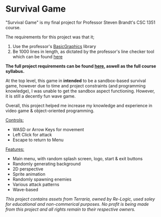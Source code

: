 # Survival Game

"Survival Game" is my final project for Professor Steven Brandt's CSC 1351 course.

The requirements for this project was that it;

1. Use the professor's [BasicGraphics](https://github.com/stevenrbrandt/BasicGraphics) library
2. Be 1000 lines in length, as dictated by the professor's line checker tool which can be found [here](https://csc1351.cct.lsu.edu/)

**The full project requirements can be found [here](https://www.cct.lsu.edu/~sbrandt/csc1351/), aswell as the full course syllabus.**



At the top level, this game in **intended** to be a sandbox-based survival game, however due to time and project constraints (and programming knowledge), 
I was unable to get the sandbox aspect functioning. 
However, it is still a decently fun wave game.

Overall, this project helped me increase my knowledge and experience in video game & object-oriented programming.

<ins>Controls:</ins>
<ul>
<li>WASD or Arrow Keys for movement</li>
<li>Left Click for attack</li>
<li>Escape to return to Menu</li>
</ul>

<ins>Features:</ins>
<ul>
<li>Main menu, with random splash screen, logo, start & exit buttons</li>
<li>Randomly generating background</li>
<li>2D perspective</li>
<li>Sprite animation</li>
<li>Randomly spawning enemies</li>
<li>Various attack patterns</li>
<li>Wave-based</li>
</ul>




*This project contains assets from Terraria, owned by Re-Logic, used soley for educational and non-commerical purposes. 
No profit is being made from this project and all rights remain to their respective owners.*
